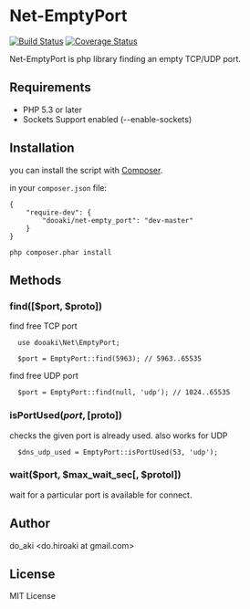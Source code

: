 Net-EmptyPort
=============

[![Build Status](https://travis-ci.org/do-aki/Net-EmptyPort.png?branch=master)](https://travis-ci.org/do-aki/Net-EmptyPort)
[![Coverage Status](https://coveralls.io/repos/do-aki/Net-EmptyPort/badge.png?branch=master)](https://coveralls.io/r/do-aki/Net-EmptyPort?branch=master)

Net-EmptyPort is php library finding an empty TCP/UDP port.


Requirements
-------------
* PHP 5.3 or later
* Sockets Support enabled (--enable-sockets)

Installation
-------------

you can install the script with <a href="http://getcomposer.org" target="_blank">Composer</a>.

in your `composer.json` file:
```
{
    "require-dev": {
        "dooaki/net-empty_port": "dev-master"
    }
}
```

```
php composer.phar install
```

Methods
-------------

### find([$port, $proto])
 find free TCP port
```
  use dooaki\Net\EmptyPort;

  $port = EmptyPort::find(5963); // 5963..65535
```

 find free UDP port
```
  $port = EmptyPort::find(null, 'udp'); // 1024..65535
```

### isPortUsed($port, [$proto])
checks the given port is already used. 
also works for UDP
```
  $dns_udp_used = EmptyPort::isPortUsed(53, 'udp');

```

### wait($port, $max_wait_sec[, $protol])
wait for a particular port is available for connect.

Author
-------------
do_aki <do.hiroaki at gmail.com>

License
-------------
MIT License


